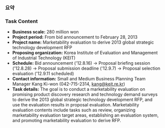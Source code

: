 
### 요약

### Task Content
- **Business scale:** 280 million won
- **Project period:** From bid announcement to February 28, 2013
- **Project name:** Marketability evaluation to derive 2013 global strategic technology development RFP
- **Proposing organization:** Korea Institute of Evaluation and Management of Industrial Technology (KEIT)
- **Schedule:** Bid announcement ('12.8.16) -> Proposal briefing session ('12.8.28) -> Proposal submission deadline ('12.9.7) -> Proposal selection evaluation ('12.9.11 scheduled)
- **Contact information:** Small and Medium Business Planning Team Manager Kang Ki-won (042-715-2314, kang@keit.re.kr)
- **Task details:** The goal is to conduct a marketability evaluation on promising product discovery research and technology demand surveys to derive the 2013 global strategic technology development RFP, and use the evaluation results in proposal evaluation. Marketability evaluation contents include tasks such as review, organizing marketability evaluation target areas, establishing an evaluation system, and promoting marketability evaluation to derive RFP.
